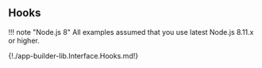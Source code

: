## Hooks

!!! note "Node.js 8"
    All examples assumed that you use latest Node.js 8.11.x or higher.

{!./app-builder-lib.Interface.Hooks.md!}
